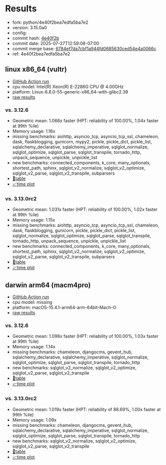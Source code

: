 # Results

- fork: python/4e40f2bea7edfa5ba7e2
- version: 3.15.0a0
- config: 
- commit hash: [4e40f2b](https://github.com/python/cpython/commit/4e40f2b)
- commit date: 2025-07-27T12:59:08-07:00
- commit merge base: [6784ef7da7cbf1a944fd0685630ced54e4a0066c](https://github.com/python/cpython/commit/6784ef7da7cbf1a944fd0685630ced54e4a0066c)
- ref: 4e40f2bea7edfa5ba7e2

## linux x86_64 (vultr)

- [GitHub Action run](https://github.com/facebookexperimental/free-threading-benchmarking/actions/runs/16557232628)
- cpu model: Intel(R) Xeon(R) E-2286G CPU @ 4.00GHz
- platform: Linux-6.8.0-55-generic-x86_64-with-glibc2.39
- [raw results](bm-20250727-vultr-x86_64-python-4e40f2bea7edfa5ba7e2-3.15.0a0-4e40f2b.json)

### vs. 3.12.6

- Geometric mean: 1.066x faster (HPT: reliability of 100.00%, 1.04x faster at 99th %ile)
- Memory usage: 1.16x
- missing benchmarks: aiohttp, asyncio_tcp, asyncio_tcp_ssl, chameleon, dask, flaskblogging, gunicorn, mypy2, pickle, pickle_dict, pickle_list, sqlalchemy_declarative, sqlalchemy_imperative, sqlglot_normalize, sqlglot_optimize, sqlglot_parse, sqlglot_transpile, tornado_http, unpack_sequence, unpickle, unpickle_list
- new benchmarks: connected_components, k_core, many_optionals, shortest_path, sphinx, sqlglot_v2_normalize, sqlglot_v2_optimize, sqlglot_v2_parse, sqlglot_v2_transpile, subparsers
- [📄table](bm-20250727-vultr-x86_64-python-4e40f2bea7edfa5ba7e2-3.15.0a0-4e40f2b-vs-3.12.6.md)
- [📈time plot](bm-20250727-vultr-x86_64-python-4e40f2bea7edfa5ba7e2-3.15.0a0-4e40f2b-vs-3.12.6.svg)

### vs. 3.13.0rc2

- Geometric mean: 1.031x faster (HPT: reliability of 100.00%, 1.02x faster at 99th %ile)
- Memory usage: 1.15x
- missing benchmarks: aiohttp, asyncio_tcp, asyncio_tcp_ssl, chameleon, dask, flaskblogging, gunicorn, pickle, pickle_dict, pickle_list, sqlglot_normalize, sqlglot_optimize, sqlglot_parse, sqlglot_transpile, tornado_http, unpack_sequence, unpickle, unpickle_list
- new benchmarks: connected_components, k_core, many_optionals, shortest_path, sphinx, sqlglot_v2_normalize, sqlglot_v2_optimize, sqlglot_v2_parse, sqlglot_v2_transpile, subparsers
- [📄table](bm-20250727-vultr-x86_64-python-4e40f2bea7edfa5ba7e2-3.15.0a0-4e40f2b-vs-3.13.0rc2.md)
- [📈time plot](bm-20250727-vultr-x86_64-python-4e40f2bea7edfa5ba7e2-3.15.0a0-4e40f2b-vs-3.13.0rc2.svg)

## darwin arm64 (macm4pro)

- [GitHub Action run](https://github.com/facebookexperimental/free-threading-benchmarking/actions/runs/16557232628)
- cpu model: missing
- platform: macOS-15.4.1-arm64-arm-64bit-Mach-O
- [raw results](bm-20250727-macm4pro-arm64-python-4e40f2bea7edfa5ba7e2-3.15.0a0-4e40f2b.json)

### vs. 3.12.6

- Geometric mean: 1.098x faster (HPT: reliability of 100.00%, 1.03x faster at 99th %ile)
- Memory usage: 1.14x
- missing benchmarks: chameleon, djangocms, gevent_hub, sqlalchemy_declarative, sqlalchemy_imperative, sqlglot_normalize, sqlglot_optimize, sqlglot_parse, sqlglot_transpile, tornado_http
- new benchmarks: sqlglot_v2_normalize, sqlglot_v2_optimize, sqlglot_v2_parse, sqlglot_v2_transpile
- [📄table](bm-20250727-macm4pro-arm64-python-4e40f2bea7edfa5ba7e2-3.15.0a0-4e40f2b-vs-3.12.6.md)
- [📈time plot](bm-20250727-macm4pro-arm64-python-4e40f2bea7edfa5ba7e2-3.15.0a0-4e40f2b-vs-3.12.6.svg)

### vs. 3.13.0rc2

- Geometric mean: 1.019x faster (HPT: reliability of 88.69%, 1.00x faster at 99th %ile)
- Memory usage: 1.09x
- missing benchmarks: chameleon, djangocms, gevent_hub, sqlalchemy_declarative, sqlalchemy_imperative, sqlglot_normalize, sqlglot_optimize, sqlglot_parse, sqlglot_transpile, tornado_http
- new benchmarks: sqlglot_v2_normalize, sqlglot_v2_optimize, sqlglot_v2_parse, sqlglot_v2_transpile
- [📄table](bm-20250727-macm4pro-arm64-python-4e40f2bea7edfa5ba7e2-3.15.0a0-4e40f2b-vs-3.13.0rc2.md)
- [📈time plot](bm-20250727-macm4pro-arm64-python-4e40f2bea7edfa5ba7e2-3.15.0a0-4e40f2b-vs-3.13.0rc2.svg)

